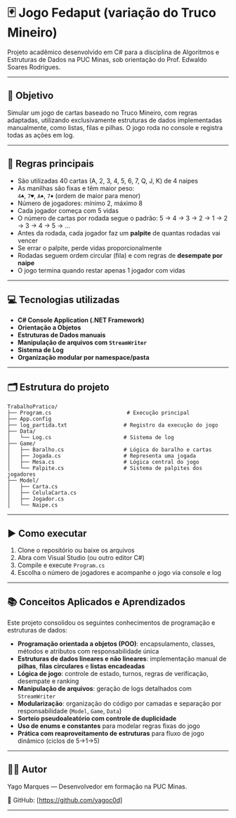 # 🃏 Jogo Fedaput (variação do Truco Mineiro)

Projeto acadêmico desenvolvido em C# para a disciplina de Algoritmos e Estruturas de Dados na PUC Minas, sob orientação do Prof. Edwaldo Soares Rodrigues.

---

## 🎯 Objetivo

Simular um jogo de cartas baseado no Truco Mineiro, com regras adaptadas, utilizando exclusivamente estruturas de dados implementadas manualmente, como listas, filas e pilhas. O jogo roda no console e registra todas as ações em log.

---

## 🧠 Regras principais

- São utilizadas 40 cartas (A, 2, 3, 4, 5, 6, 7, Q, J, K) de 4 naipes
- As manilhas são fixas e têm maior peso:  
  `4♣️`, `7♥️`, `A♠️`, `7♦️` (ordem de maior para menor)
- Número de jogadores: mínimo 2, máximo 8
- Cada jogador começa com 5 vidas
- O número de cartas por rodada segue o padrão: 5 → 4 → 3 → 2 → 1 → 2 → 3 → 4 → 5 → ...
- Antes da rodada, cada jogador faz um **palpite** de quantas rodadas vai vencer
- Se errar o palpite, perde vidas proporcionalmente
- Rodadas seguem ordem circular (fila) e com regras de **desempate por naipe**
- O jogo termina quando restar apenas 1 jogador com vidas

---
## 💻 Tecnologias utilizadas
- **C# Console Application (.NET Framework)**
- **Orientação a Objetos**
- **Estruturas de Dados manuais**
- **Manipulação de arquivos com `StreamWriter`**
- **Sistema de Log**
- **Organização modular por namespace/pasta**
---

## 🗂 Estrutura do projeto

```
TrabalhoPratico/
├── Program.cs                        # Execução principal
├── App.config
├── log_partida.txt                  # Registro da execução do jogo
├── Data/
│   └── Log.cs                       # Sistema de log
├── Game/
│   ├── Baralho.cs                   # Lógica do baralho e cartas
│   ├── Jogada.cs                    # Representa uma jogada
│   ├── Mesa.cs                      # Lógica central do jogo
│   └── Palpite.cs                   # Sistema de palpites dos jogadores
├── Model/
│   ├── Carta.cs
│   ├── CelulaCarta.cs
│   ├── Jogador.cs
│   └── Naipe.cs
```

---

## ▶️ Como executar
1. Clone o repositório ou baixe os arquivos  
2. Abra com Visual Studio (ou outro editor C#)  
3. Compile e execute `Program.cs`  
4. Escolha o número de jogadores e acompanhe o jogo via console e log

---

## 📚 Conceitos Aplicados e Aprendizados

Este projeto consolidou os seguintes conhecimentos de programação e estruturas de dados:

- **Programação orientada a objetos (POO)**: encapsulamento, classes, métodos e atributos com responsabilidade única  
- **Estruturas de dados lineares e não lineares**: implementação manual de **pilhas**, **filas circulares** e **listas encadeadas**  
- **Lógica de jogo**: controle de estado, turnos, regras de verificação, desempate e ranking  
- **Manipulação de arquivos**: geração de logs detalhados com `StreamWriter`  
- **Modularização**: organização do código por camadas e separação por responsabilidade (`Model`, `Game`, `Data`)  
- **Sorteio pseudoaleatório com controle de duplicidade**  
- **Uso de enums e constantes** para modelar regras fixas do jogo  
- **Prática com reaproveitamento de estruturas** para fluxo de jogo dinâmico (ciclos de 5→1→5)

---

## 👨‍💻 Autor

Yago Marques — Desenvolvedor em formação na PUC Minas.

📌 GitHub: [https://github.com/yagoc0d]  

---
